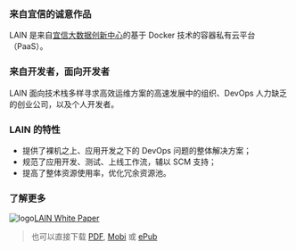 ### 来自宜信的诚意作品
LAIN 是来自[宜信大数据创新中心](http://cbdic.creditease.cn)的基于 Docker 技术的容器私有云平台（PaaS）。

### 来自开发者，面向开发者
LAIN 面向技术栈多样寻求高效运维方案的高速发展中的组织、DevOps 人力缺乏的创业公司，以及个人开发者。

### LAIN 的特性
- 提供了裸机之上、应用开发之下的 DevOps 问题的整体解决方案；
- 规范了应用开发、测试、上线工作流，辅以 SCM 支持；
- 提高了整体资源使用率，优化冗余资源池。

### 了解更多
![logo](https://laincloud.com/images/lain-logo-02.svg)[LAIN White Paper](https://laincloud.gitbooks.io/white-paper/content/)

> 也可以直接下载 [PDF](https://www.gitbook.com/download/pdf/book/laincloud/white-paper),
> [Mobi](https://www.gitbook.com/download/mobi/book/laincloud/white-paper)
> 或 [ePub](https://www.gitbook.com/download/epub/book/laincloud/white-paper)
